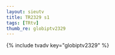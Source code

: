 ```yaml
--- 
layout: sieutv
title: TR2329 s1
tags: [TRtv]
thumb_re: globiptv2329
---
```

{% include tvadv key="globiptv2329" %} 
